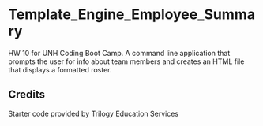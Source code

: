 # Template_Engine_Employee_Summary
HW 10 for UNH Coding Boot Camp. A command line application that prompts the user for info about team members and creates an HTML file that displays a formatted roster.


## Credits

Starter code provided by Trilogy Education Services
